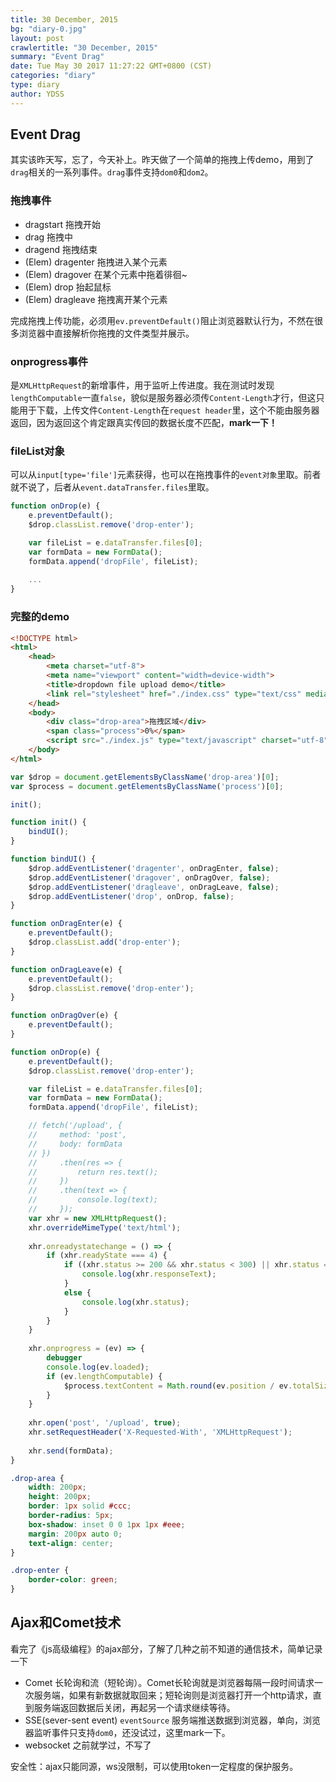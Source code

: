 ```yaml
---
title: 30 December, 2015
bg: "diary-0.jpg"
layout: post
crawlertitle: "30 December, 2015"
summary: "Event Drag"
date: Tue May 30 2017 11:27:22 GMT+0800 (CST)
categories: "diary"
type: diary
author: YDSS
---
```


## Event Drag
其实该昨天写，忘了，今天补上。昨天做了一个简单的拖拽上传demo，用到了`drag`相关的一系列事件。`drag`事件支持`dom0`和`dom2`。

### 拖拽事件

- dragstart 拖拽开始
- drag 拖拽中
- dragend 拖拽结束
- (Elem) dragenter 拖拽进入某个元素
- (Elem) dragover 在某个元素中拖着徘徊~
- (Elem) drop 抬起鼠标
- (Elem) dragleave 拖拽离开某个元素

完成拖拽上传功能，必须用`ev.preventDefault()`阻止浏览器默认行为，不然在很多浏览器中直接解析你拖拽的文件类型并展示。

### onprogress事件
是`XMLHttpRequest`的新增事件，用于监听上传进度。我在测试时发现`lengthComputable`一直`false`，貌似是服务器必须传`Content-Length`才行，但这只能用于下载，上传文件`Content-Length`在`request header`里，这个不能由服务器返回，因为返回这个肯定跟真实传回的数据长度不匹配，**mark一下！**

### fileList对象
可以从`input[type='file']`元素获得，也可以在拖拽事件的`event对象`里取。前者就不说了，后者从`event.dataTransfer.files`里取。

```js
function onDrop(e) {
    e.preventDefault();
    $drop.classList.remove('drop-enter');

    var fileList = e.dataTransfer.files[0];
    var formData = new FormData();
    formData.append('dropFile', fileList);
    
    ...
}
```

### 完整的demo

```html
<!DOCTYPE html>
<html>
    <head>
        <meta charset="utf-8">
        <meta name="viewport" content="width=device-width">
        <title>dropdown file upload demo</title>
        <link rel="stylesheet" href="./index.css" type="text/css" media="all" />
    </head>
    <body>
        <div class="drop-area">拖拽区域</div>
        <span class="process">0%</span>
        <script src="./index.js" type="text/javascript" charset="utf-8"></script>
    </body>
</html>
```

```js
var $drop = document.getElementsByClassName('drop-area')[0];
var $process = document.getElementsByClassName('process')[0];

init();

function init() {
    bindUI();
}

function bindUI() {
    $drop.addEventListener('dragenter', onDragEnter, false); 
    $drop.addEventListener('dragover', onDragOver, false); 
    $drop.addEventListener('dragleave', onDragLeave, false); 
    $drop.addEventListener('drop', onDrop, false); 
}

function onDragEnter(e) {
    e.preventDefault();
    $drop.classList.add('drop-enter');
}

function onDragLeave(e) {
    e.preventDefault();
    $drop.classList.remove('drop-enter');
}

function onDragOver(e) {
    e.preventDefault();
}

function onDrop(e) {
    e.preventDefault();
    $drop.classList.remove('drop-enter');

    var fileList = e.dataTransfer.files[0];
    var formData = new FormData();
    formData.append('dropFile', fileList);

    // fetch('/upload', {
    //     method: 'post',
    //     body: formData
    // })
    //     .then(res => {
    //         return res.text();
    //     })
    //     .then(text => {
    //         console.log(text);  
    //     });
    var xhr = new XMLHttpRequest();
    xhr.overrideMimeType('text/html');
    
    xhr.onreadystatechange = () => {
        if (xhr.readyState === 4) {
            if ((xhr.status >= 200 && xhr.status < 300) || xhr.status === 304) {
                console.log(xhr.responseText);
            }
            else {
                console.log(xhr.status);
            }
        }
    }
    
    xhr.onprogress = (ev) => {
        debugger
        console.log(ev.loaded);
        if (ev.lengthComputable) {
            $process.textContent = Math.round(ev.position / ev.totalSize) + '%'; 
        }
    }
    
    xhr.open('post', '/upload', true);
    xhr.setRequestHeader('X-Requested-With', 'XMLHttpRequest');
    
    xhr.send(formData);
}
```

```css
.drop-area {
    width: 200px;
    height: 200px;
    border: 1px solid #ccc;
    border-radius: 5px;
    box-shadow: inset 0 0 1px 1px #eee;
    margin: 200px auto 0;
    text-align: center;
}

.drop-enter {
    border-color: green;
}
```

## Ajax和Comet技术
看完了《js高级编程》的ajax部分，了解了几种之前不知道的通信技术，简单记录一下

- Comet 长轮询和流（短轮询）。Comet长轮询就是浏览器每隔一段时间请求一次服务端，如果有新数据就取回来；短轮询则是浏览器打开一个http请求，直到服务端返回数据后关闭，再起另一个请求继续等待。
- SSE(sever-sent event) `eventSource` 服务端推送数据到浏览器，单向，浏览器监听事件只支持`dom0`，还没试过，这里mark一下。
- websocket 之前就学过，不写了

安全性：ajax只能同源，ws没限制，可以使用token一定程度的保护服务。